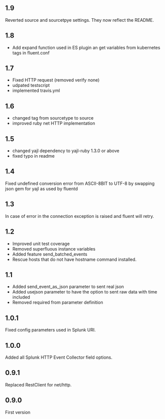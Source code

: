 ## 1.9

Reverted source and sourcetpye settings. They now reflect the README.

## 1.8

- Add expand function used in ES plugin an get variables from kubernetes tags in fluent.conf

## 1.7

- Fixed HTTP request (removed verify none)
- udpated testscript
- implemented travis.yml

## 1.6

- changed tag from sourcetype to source
- improved ruby net HTTP implementation

## 1.5

- changed yajl dependency to yajl-ruby 1.3.0 or above
- fixed typo in readme

## 1.4

Fixed undefined conversion error from ASCII-8BIT to UTF-8 by swapping json gem for yajl as used by fluentd

## 1.3

In case of error in the connection exception is raised and fluent will retry.

## 1.2

- Improved unit test coverage
- Removed superfluous instance variables
- Added feature send_batched_events
- Rescue hosts that do not have hostname command installed.

## 1.1

- Added send_event_as_json parameter to sent real json
- Added usejson parameter to have the option to sent raw data with time included
- Removed required from parameter definition

## 1.0.1

Fixed config parameters used in Splunk URI.

## 1.0.0

Added all Splunk HTTP Event Collector field options.

## 0.9.1

Replaced RestClient for net/http.

## 0.9.0

First version